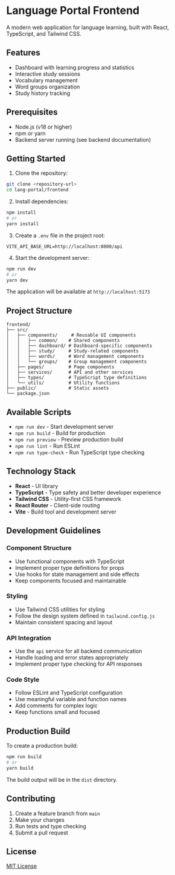 # Language Portal Frontend

A modern web application for language learning, built with React, TypeScript, and Tailwind CSS.

## Features

- Dashboard with learning progress and statistics
- Interactive study sessions
- Vocabulary management
- Word groups organization
- Study history tracking

## Prerequisites

- Node.js (v18 or higher)
- npm or yarn
- Backend server running (see backend documentation)

## Getting Started

1. Clone the repository:
```bash
git clone <repository-url>
cd lang-portal/frontend
```

2. Install dependencies:
```bash
npm install
# or
yarn install
```

3. Create a `.env` file in the project root:
```env
VITE_API_BASE_URL=http://localhost:8000/api
```

4. Start the development server:
```bash
npm run dev
# or
yarn dev
```

The application will be available at `http://localhost:5173`

## Project Structure

```
frontend/
├── src/
│   ├── components/     # Reusable UI components
│   │   ├── common/    # Shared components
│   │   ├── dashboard/ # Dashboard-specific components
│   │   ├── study/     # Study-related components
│   │   ├── words/     # Word management components
│   │   └── groups/    # Group management components
│   ├── pages/         # Page components
│   ├── services/      # API and other services
│   ├── types/         # TypeScript type definitions
│   └── utils/         # Utility functions
├── public/            # Static assets
└── package.json
```

## Available Scripts

- `npm run dev` - Start development server
- `npm run build` - Build for production
- `npm run preview` - Preview production build
- `npm run lint` - Run ESLint
- `npm run type-check` - Run TypeScript type checking

## Technology Stack

- **React** - UI library
- **TypeScript** - Type safety and better developer experience
- **Tailwind CSS** - Utility-first CSS framework
- **React Router** - Client-side routing
- **Vite** - Build tool and development server

## Development Guidelines

### Component Structure

- Use functional components with TypeScript
- Implement proper type definitions for props
- Use hooks for state management and side effects
- Keep components focused and maintainable

### Styling

- Use Tailwind CSS utilities for styling
- Follow the design system defined in `tailwind.config.js`
- Maintain consistent spacing and layout

### API Integration

- Use the `api` service for all backend communication
- Handle loading and error states appropriately
- Implement proper type checking for API responses

### Code Style

- Follow ESLint and TypeScript configuration
- Use meaningful variable and function names
- Add comments for complex logic
- Keep functions small and focused

## Production Build

To create a production build:

```bash
npm run build
# or
yarn build
```

The build output will be in the `dist` directory.

## Contributing

1. Create a feature branch from `main`
2. Make your changes
3. Run tests and type checking
4. Submit a pull request

## License

[MIT License](LICENSE) 